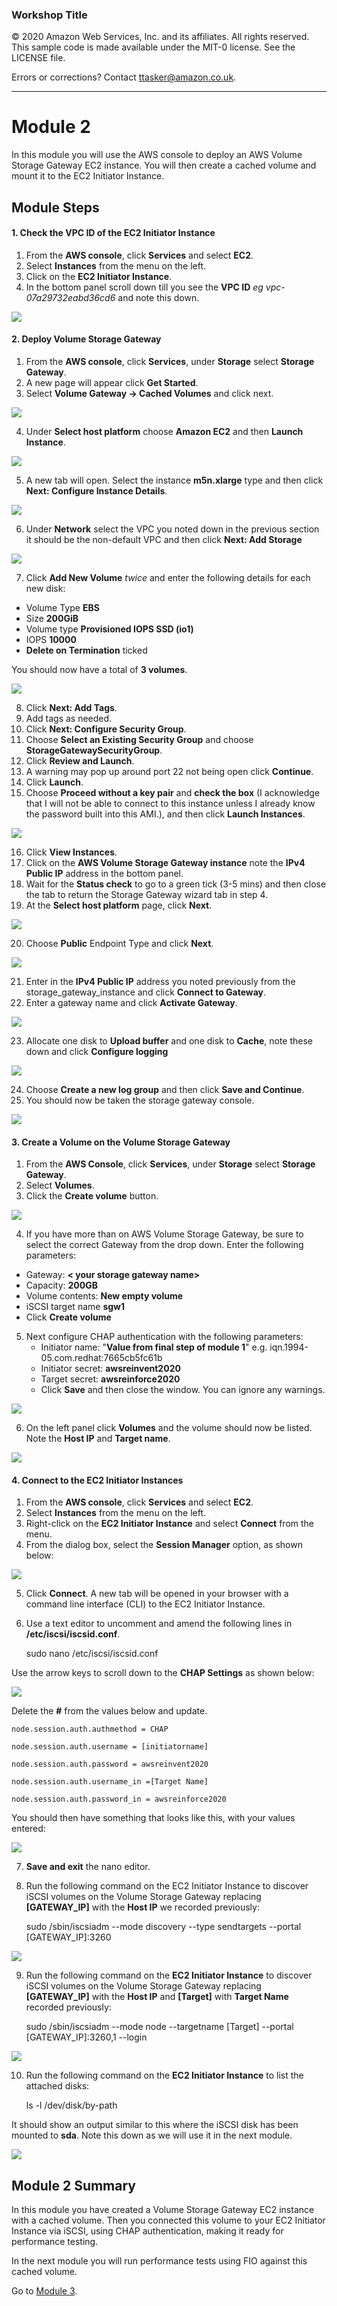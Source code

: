 ### Workshop Title

© 2020 Amazon Web Services, Inc. and its affiliates. All rights reserved.
This sample code is made available under the MIT-0 license. See the LICENSE file.

Errors or corrections? Contact [ttasker@amazon.co.uk](mailto:ttasker@amazon.co.uk).

---

# Module 2
In this module you will use the AWS console to deploy an AWS Volume Storage Gateway EC2 instance.  You will then create a cached volume and mount it to the EC2 Initiator Instance.  
## Module Steps

#### 1. Check the VPC ID of the EC2 Initiator Instance

1.	From the **AWS console**, click **Services** and select **EC2**.
2.	Select **Instances** from the menu on the left.
3.	Click on the **EC2 Initiator Instance**.
4.	In the bottom panel scroll down till you see the **VPC ID**  *eg vpc-07a29732eabd36cd6* and note this down.

![](images/vpc.png)

#### 2. Deploy Volume Storage Gateway

1.	From the **AWS console**, click **Services**, under **Storage** select **Storage Gateway**.
2.	A new page will appear click **Get Started**.
3.	Select **Volume Gateway -> Cached Volumes** and click next.

![](images/selectgateway.png)

4.	Under **Select host platform** choose **Amazon EC2** and then **Launch Instance**.

![](images/selecthostplatform.png)

5.	A new tab will open. Select the instance **m5n.xlarge** type and then click **Next: Configure Instance Details**.

![](images/instancetype.png)

6.	Under **Network** select the VPC you noted down in the previous section it should be the non-default VPC and then click **Next: Add Storage**

![](images/instancedetails.png)

7.	Click **Add New Volume** *twice* and enter the following details for each new disk:
  * Volume Type **EBS**
  * Size **200GiB**
  * Volume type **Provisioned IOPS SSD (io1)**
  * IOPS **10000**
  * **Delete on Termination** ticked

You should now have a total of **3 volumes**.

![](images/disk.png)

8.	Click **Next: Add Tags**.
9.  Add tags as needed.
10.	Click **Next: Configure Security Group**.
11.	Choose **Select an Existing Security Group**  and choose **StorageGatewaySecurityGroup**.
12.	Click **Review and Launch**.
13.	A warning may pop up around port 22 not being open click **Continue**.
14.	Click **Launch**.
15.	Choose **Proceed without a key pair** and **check the box** (I acknowledge that I will not be able to connect to this instance unless I already know the password built into this AMI.), and then click **Launch Instances**.

![](images/keypair.png)

16.	Click **View Instances**.
17.	Click on the **AWS Volume Storage Gateway instance** note the **IPv4 Public IP** address in the bottom panel.
18.	Wait for the **Status check** to go to a green tick (3-5 mins) and then close the tab to return the Storage Gateway wizard tab in step 4.
19.	At the **Select host platform** page, click **Next**.

![](images/returntogw.png)

20.	Choose **Public** Endpoint Type and click **Next**.

![](images/publicep.png)

21.	Enter in the **IPv4 Public IP** address you noted previously from the storage_gateway_instance and click **Connect to Gateway**.
22.	Enter a gateway name and click **Activate Gateway**.

![](images/activategw.png)

23.	Allocate one disk to **Upload buffer** and one disk to **Cache**, note these down and click **Configure logging**

![](images/diskalloc.png)

24.	Choose **Create a new log group** and then click **Save and Continue**.
25.	You should now be taken the storage gateway console.

![](images/gwcreated.png)

#### 3. Create a Volume on the Volume Storage Gateway

1.	From the **AWS Console**, click **Services**, under **Storage** select **Storage Gateway**.
2.  Select **Volumes**.
3.	Click the **Create volume** button.

![](images/newvolume.png)

4.	If you have more than on AWS Volume Storage Gateway, be sure to select the correct Gateway from the drop down. Enter the following parameters:
  * Gateway: **< your storage gateway name>**
  * Capacity: **200GB**
  * Volume contents: **New empty volume**
  * iSCSI target name **sgw1**
  * Click **Create volume**

5.	Next configure CHAP authentication with the following parameters:
    * Initiator name: "**Value from final step of module 1**" e.g. iqn.1994-05.com.redhat:7665cb5fc61b
    * Initiator secret: **awsreinvent2020**
    * Target secret: **awsreinforce2020**
    * Click **Save** and then close the window. You can ignore any warnings. 

![](images/chapconfig.png)

6.	On the left panel click **Volumes** and the volume should now be listed. Note the **Host IP** and **Target name**.

![](images/volumedetails.png)

#### 4. Connect to the EC2 Initiator Instances

1.	From the **AWS console**, click **Services** and select **EC2**.
2.	Select **Instances** from the menu on the left.
3.	Right-click on the **EC2 Initiator Instance** and select **Connect** from the menu.
4.	From the dialog box, select the **Session Manager** option, as shown below:

![](images/sessionmanager.png)

5.	Click **Connect**. A new tab will be opened in your browser with a command line interface (CLI) to the EC2 Initiator Instance.
6.	Use a text editor to uncomment and amend the following lines in **/etc/iscsi/iscsid.conf**.


    sudo nano /etc/iscsi/iscsid.conf

Use the arrow keys to scroll down to the **CHAP Settings** as shown below:

![](images/chapsettings.png)

Delete the **#** from the values below and update.

    node.session.auth.authmethod = CHAP

    node.session.auth.username = [initiatorname]

    node.session.auth.password = awsreinvent2020

    node.session.auth.username_in =[Target Name]

    node.session.auth.password_in = awsreinforce2020

You should then have something that looks like this, with your values entered:

![](images/chapedit.png)

7. **Save and exit** the nano editor.
8. Run the following command on the EC2 Initiator Instance to discover iSCSI volumes on the Volume Storage Gateway replacing **[GATEWAY_IP]** with the **Host IP** we recorded previously:


    sudo /sbin/iscsiadm --mode discovery --type sendtargets --portal [GATEWAY_IP]:3260


![](images/gatewayoutput.png)

9.	Run the following command on the **EC2 Initiator Instance** to discover iSCSI volumes on the Volume Storage Gateway replacing **[GATEWAY_IP]** with the **Host IP** and **[Target]** with **Target Name** recorded previously:


    sudo /sbin/iscsiadm --mode node --targetname [Target] --portal [GATEWAY_IP]:3260,1 --login

![](images/discoveriscsi.png)

10.	Run the following command on the **EC2 Initiator Instance** to list the attached disks:


    ls -l /dev/disk/by-path

It should show an output similar to this where the iSCSI disk has been mounted to **sda**. Note this down as we will use it in the next module.  

![](images/disklist.png)


## Module 2 Summary

In this module you have created a Volume Storage Gateway EC2 instance with a cached volume. Then you connected this volume to your EC2 Initiator Instance via iSCSI, using CHAP authentication, making it ready for performance testing.

In the next module you will run performance tests using FIO against this cached volume.  

Go to [Module 3](/module3).
